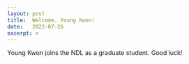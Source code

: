 ```yaml
---
layout: post
title:  Welcome. Young Kwon!
date:   2022-07-26
excerpt: > 
---
```

Young Kwon joins the NDL as a graduate student. Good luck!
